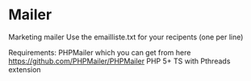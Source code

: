 # Mailer
Marketing mailer
Use the emailliste.txt for your recipents (one per line)

Requirements: 
	PHPMailer which you can get from here https://github.com/PHPMailer/PHPMailer
	PHP 5+ TS with Pthreads extension 
